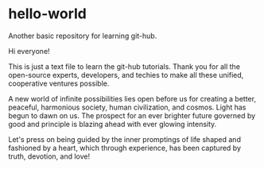 # hello-world
Another basic repository for learning git-hub.

Hi everyone!

This is just a text file to learn the git-hub tutorials.
Thank you for all the open-source experts, developers, and
techies to make all these unified, cooperative ventures
possible.

A new world of infinite possibilities lies open before us 
for creating a better, peaceful, harmonious society, human
civilization, and cosmos. Light has begun to dawn on us. 
The prospect for an ever brighter future governed by good
and principle is blazing ahead with ever glowing intensity.

Let's press on being guided by the inner promptings of
life shaped and fashioned by a heart, which through experience,
has been captured by truth, devotion, and love!
